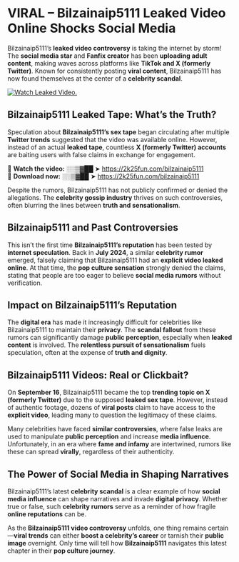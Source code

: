 # VIRAL – Bilzainaip5111 Leaked Video Online Shocks Social Media 

Bilzainaip5111’s **leaked video controversy** is taking the internet by storm! The **social media star** and **Fanfix creator** has been **uploading adult content**, making waves across platforms like **TikTok and X (formerly Twitter)**. Known for consistently posting **viral content**, Bilzainaip5111 has now found themselves at the center of a **celebrity scandal**.  

[![Watch Leaked Video.](https://miro.medium.com/v2/resize:fit:828/format:webp/1*cilzJN44JGOrTw9NJCrNHA.gif "Watch Leaked Video")](https://2k25fun.com/bilzainaip5111)

## **Bilzainaip5111 Leaked Tape: What’s the Truth?**  
Speculation about **Bilzainaip5111’s sex tape** began circulating after multiple **Twitter trends** suggested that the video was available online. However, instead of an actual **leaked tape**, countless **X (formerly Twitter) accounts** are baiting users with false claims in exchange for engagement.  

🔹 **Watch the video:** ░░▒▓██ ➤ https://2k25fun.com/bilzainaip5111  
🔹 **Download now:** ░░▒▓██ ➤ https://2k25fun.com/bilzainaip5111  

Despite the rumors, Bilzainaip5111 has not publicly confirmed or denied the allegations. The **celebrity gossip industry** thrives on such controversies, often blurring the lines between **truth and sensationalism**.  

## **Bilzainaip5111 and Past Controversies**  
This isn’t the first time **Bilzainaip5111’s reputation** has been tested by **internet speculation**. Back in **July 2024**, a similar **celebrity rumor** emerged, falsely claiming that Bilzainaip5111 had an **explicit video leaked online**. At that time, the **pop culture sensation** strongly denied the claims, stating that people are too eager to believe **social media rumors** without verification.  

## **Impact on Bilzainaip5111’s Reputation**  
The **digital era** has made it increasingly difficult for celebrities like Bilzainaip5111 to maintain their **privacy**. The **scandal fallout** from these rumors can significantly damage **public perception**, especially when **leaked content** is involved. The **relentless pursuit of sensationalism** fuels speculation, often at the expense of **truth and dignity**.  

## **Bilzainaip5111 Videos: Real or Clickbait?**  
On **September 16**, Bilzainaip5111 became the top **trending topic on X (formerly Twitter)** due to the supposed **leaked sex tape**. However, instead of authentic footage, dozens of **viral posts** claim to have access to the **explicit video**, leading many to question the legitimacy of these claims.  

Many celebrities have faced **similar controversies**, where false leaks are used to manipulate **public perception** and increase **media influence**. Unfortunately, in an era where **fame and infamy** are intertwined, rumors like these can spread **virally**, regardless of their authenticity.  

## **The Power of Social Media in Shaping Narratives**  
Bilzainaip5111’s latest **celebrity scandal** is a clear example of how **social media influence** can shape narratives and invade **digital privacy**. Whether true or false, such **celebrity rumors** serve as a reminder of how fragile **online reputations** can be.  

As the **Bilzainaip5111 video controversy** unfolds, one thing remains certain—**viral trends** can either **boost a celebrity’s career** or tarnish their **public image** overnight. Only time will tell how **Bilzainaip5111** navigates this latest chapter in their **pop culture journey**. 